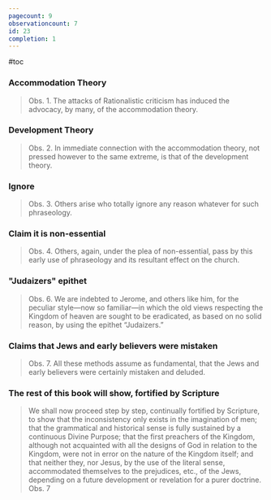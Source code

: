 ```yaml
---
pagecount: 9
observationcount: 7
id: 23
completion: 1
---
```

#toc
### Accommodation Theory
>Obs. 1. The attacks of Rationalistic criticism has induced the advocacy, by many, of the accommodation theory.
### Development Theory
>Obs. 2. In immediate connection with the accommodation theory, not pressed however to the same extreme, is that of the development theory.
### Ignore
>Obs. 3. Others arise who totally ignore any reason whatever for such phraseology.
### Claim it is non-essential
>Obs. 4. Others, again, under the plea of non-essential, pass by this early use of phraseology and its resultant effect on the church.
### "Judaizers" epithet
>Obs. 6. We are indebted to Jerome, and others like him, for the peculiar style—now so familiar—in which the old views respecting the Kingdom of heaven are sought to be eradicated, as based on no solid reason, by using the epithet “Judaizers.”
### Claims that Jews and early believers were mistaken
>Obs. 7. All these methods assume as fundamental, that the Jews and early believers were certainly mistaken and deluded.
### The rest of this book will show, fortified by Scripture
>We shall now proceed step by step, continually fortified by Scripture, to show that the inconsistency only exists in the imagination of men; that the grammatical and historical sense is fully sustained by a continuous Divine Purpose; that the first preachers of the Kingdom, although not acquainted with all the designs of God in relation to the Kingdom, were not in error on the nature of the Kingdom itself; and that neither they, nor Jesus, by the use of the literal sense, accommodated themselves to the prejudices, etc., of the Jews, depending on a future development or revelation for a purer doctrine.
>Obs. 7
